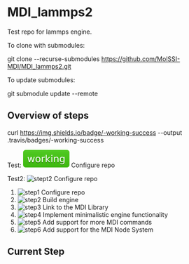 # MDI_lammps2

Test repo for lammps engine.

To clone with submodules:

git clone --recurse-submodules https://github.com/MolSSI-MDI/MDI_lammps2.git

To update submodules:

git submodule update --remote

## Overview of steps

curl https://img.shields.io/badge/-working-success --output .travis/badges/-working-success

Test: ![stept](.travis/badges/-working-success) Configure repo

Test2: ![stept2](https://github.com/MolSSI-MDI/MDI_lammps2/.travis/badges/-working-success) Configure repo

1. ![step1](https://img.shields.io/badge/-working-success) Configure repo
2. ![step2](https://img.shields.io/badge/-failing-red) Build engine
3. ![step3](https://img.shields.io/badge/-failing-red) Link to the MDI Library
4. ![step4](https://img.shields.io/badge/-failing-red) Implement minimalistic engine functionality
5. ![step5](https://img.shields.io/badge/-failing-red) Add support for more MDI commands
6. ![step6](https://img.shields.io/badge/-failing-red) Add support for the MDI Node System

## Current Step

